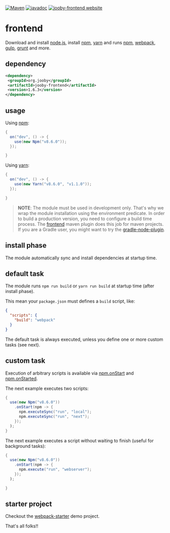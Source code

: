 [![Maven](https://img.shields.io/maven-metadata/v/http/central.maven.org/maven2/org/jooby/jooby-frontend/maven-metadata.xml.svg)](http://mvnrepository.com/artifact/org.jooby/jooby-frontend/1.6.3)
[![javadoc](https://javadoc.io/badge/org.jooby/jooby-frontend.svg)](https://javadoc.io/doc/org.jooby/jooby-frontend/1.6.3)
[![jooby-frontend website](https://img.shields.io/badge/jooby-frontend-brightgreen.svg)](http://jooby.org/doc/frontend)
# frontend

Download and install <a href="https://nodejs.org">node.js</a>, install <a href="https://www.npmjs.com">npm</a>, <a href="https://yarnpkg.com">yarn</a> and 
runs <a href="https://www.npmjs.com">npm</a>, <a href="https://webpack.js.org">webpack</a>, <a href="https://gulpjs.com">gulp</a>, <a href="https://gruntjs.com">grunt</a> and more.

## dependency

```xml
<dependency>
 <groupId>org.jooby</groupId>
 <artifactId>jooby-frontend</artifactId>
 <version>1.6.3</version>
</dependency>
```

## usage

Using <a href="https://www.npmjs.com">npm</a>:

```java
{
  on("dev", () -> {
    use(new Npm("v8.6.0"));
  });

}
```

Using <a href="https://yarnpkg.com">yarn</a>:

```java
{
  on("dev", () -> {
    use(new Yarn("v8.6.0", "v1.1.0"));
  });

}
```

> **NOTE**: The module must be used in development only. That's why we wrap the module installation using the environment predicate. In order to build a production version, you need to configure a build time process. The <a href="https://github.com/eirslett/frontend-maven-plugin">frontend</a> maven plugin does this job for maven projects. If you are a Gradle user, you might want to try the <a href="https://github.com/srs/gradle-node-plugin">gradle-node-plugin</a>.

## install phase

The module automatically sync and install dependencies at startup time.

## default task

The module runs ```npm run build``` or ```yarn run build``` at startup time (after install phase).

This mean your ```package.json``` must defines a ```build``` script, like:

```json
{
  "scripts": {
    "build": "webpack"
  }
}
```

The default task is always executed, unless you define one or more custom tasks (see next).

## custom task

Execution of arbitrary scripts is available via [npm.onStart](/apidocs/org/jooby/frontend/Frontend.html#onStart-org.jooby.funzy.Throwing.Consumer-) and [npm.onStarted](/apidocs/org/jooby/frontend/Frontend.html#onStarted-org.jooby.funzy.Throwing.Consumer-).

The next example executes two scripts:

```java
{
  use(new Npm("v8.6.0"))
    .onStart(npm -> {
      npm.executeSync("run", "local");
      npm.executeSync("run", "next");
    });
  );
}
```

The next example executes a script without waiting to finish (useful for background tasks):

```java
{
  use(new Npm("v8.6.0"))
    .onStart(npm -> {
      npm.execute("run", "webserver");
    });
  );

}
```

## starter project

Checkout the [webpack-starter](https://github.com/jooby-project/webpack-starter) demo project.

That's all folks!!
